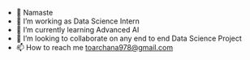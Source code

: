 - 👋 Namaste
- 🔭 I’m working as Data Science Intern
- 🌱 I’m currently learning Advanced AI
- 💞️ I’m looking to collaborate on any end to end Data Science Project
- 📫 How to reach me toarchana978@gmail.com



<!---
Archana0303/Archana0303 is a ✨ special ✨ repository because its `README.md` (this file) appears on your GitHub profile.
You can click the Preview link to take a look at your changes.
--->
